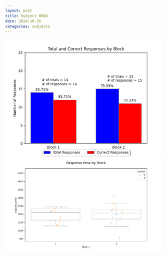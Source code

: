 ```yaml
---
layout: post
title: Subject 8004
date: 2024-10-26
categories: subjects
---
```


![](data/8004/run-25/8004_ATS_responses.png)
![](data/8004/run-25/8004_ATS_rt.png)
